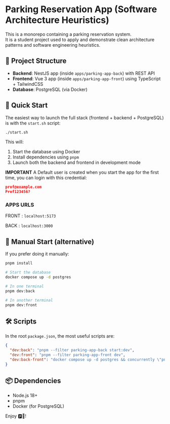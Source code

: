 # Parking Reservation App (Software Architecture Heuristics)

This is a monorepo containing a parking reservation system.  
It is a student project used to apply and demonstrate clean architecture patterns and software engineering heuristics.

## 🧠 Project Structure

- **Backend**: NestJS app (inside `apps/parking-app-back`) with REST API
- **Frontend**: Vue 3 app (inside `apps/parking-app-front`) using TypeScript + TailwindCSS
- **Database**: PostgreSQL (via Docker)

## 🚀 Quick Start

The easiest way to launch the full stack (frontend + backend + PostgreSQL) is with the `start.sh` script:

```bash
./start.sh
```

This will:

1. Start the database using Docker
2. Install dependencies using `pnpm`
3. Launch both the backend and frontend in development mode

**IMPORTANT** A Default user is created when you start the app for the first time, you can login with this credential:

```json
prof@example.com
Prof123456?
```

### APPS URLS
FRONT : `localhost:5173`

BACK : `localhost:3000`

## 🔧 Manual Start (alternative)

If you prefer doing it manually:

```bash
pnpm install

# Start the database
docker compose up -d postgres

# In one terminal
pnpm dev:back

# In another terminal
pnpm dev:front
```

## 🛠️ Scripts

In the root `package.json`, the most useful scripts are:

```json
{
  "dev:back": "pnpm --filter parking-app-back start:dev",
  "dev:front": "pnpm --filter parking-app-front dev",
  "dev:back-front": "docker compose up -d postgres && concurrently \"pnpm dev:back\" \"pnpm dev:front\""
}
```

## 📦 Dependencies

- Node.js 18+
- pnpm
- Docker (for PostgreSQL)

Enjoy 🅿️🚗!
